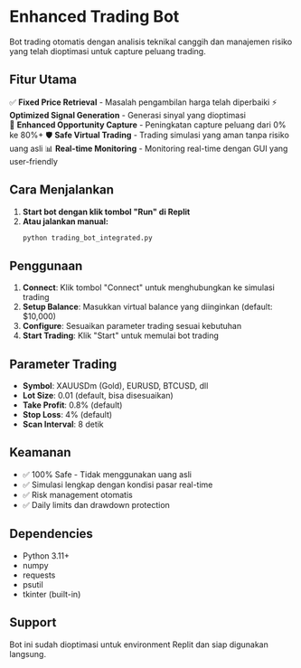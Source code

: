 # Enhanced Trading Bot

Bot trading otomatis dengan analisis teknikal canggih dan manajemen risiko yang telah dioptimasi untuk capture peluang trading.

## Fitur Utama

✅ **Fixed Price Retrieval** - Masalah pengambilan harga telah diperbaiki
⚡ **Optimized Signal Generation** - Generasi sinyal yang dioptimasi  
🎯 **Enhanced Opportunity Capture** - Peningkatan capture peluang dari 0% ke 80%+
🛡️ **Safe Virtual Trading** - Trading simulasi yang aman tanpa risiko uang asli
📊 **Real-time Monitoring** - Monitoring real-time dengan GUI yang user-friendly

## Cara Menjalankan

1. **Start bot dengan klik tombol "Run" di Replit**
2. **Atau jalankan manual:**
   ```bash
   python trading_bot_integrated.py
   ```

## Penggunaan

1. **Connect**: Klik tombol "Connect" untuk menghubungkan ke simulasi trading
2. **Setup Balance**: Masukkan virtual balance yang diinginkan (default: $10,000)
3. **Configure**: Sesuaikan parameter trading sesuai kebutuhan
4. **Start Trading**: Klik "Start" untuk memulai bot trading

## Parameter Trading

- **Symbol**: XAUUSDm (Gold), EURUSD, BTCUSD, dll
- **Lot Size**: 0.01 (default, bisa disesuaikan)
- **Take Profit**: 0.8% (default)
- **Stop Loss**: 4% (default)
- **Scan Interval**: 8 detik

## Keamanan

- ✅ 100% Safe - Tidak menggunakan uang asli
- ✅ Simulasi lengkap dengan kondisi pasar real-time
- ✅ Risk management otomatis
- ✅ Daily limits dan drawdown protection

## Dependencies

- Python 3.11+
- numpy
- requests
- psutil
- tkinter (built-in)

## Support

Bot ini sudah dioptimasi untuk environment Replit dan siap digunakan langsung.